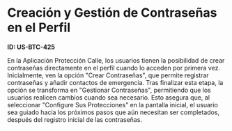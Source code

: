 # Creación y Gestión de Contraseñas en el Perfil

**ID: US-BTC-425**

En la Aplicación Protección Calle, los usuarios tienen la posibilidad de crear contraseñas directamente en el perfil cuando lo acceden por primera vez. Inicialmente, ven la opción "Crear Contraseñas", que permite registrar contraseñas y añadir contactos de emergencia. Tras finalizar esta etapa, la opción se transforma en "Gestionar Contraseñas", permitiendo que los usuarios realicen cambios cuando sea necesario. Esto asegura que, al seleccionar "Configure Sus Protecciones" en la pantalla inicial, el usuario sea guiado hacia los próximos pasos que aún necesitan ser completados, después del registro inicial de las contraseñas.